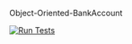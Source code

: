 Object-Oriented-BankAccount

[![Run Tests](https://github.com/Mandisa2526/Object-Oriented-BankAccount/actions/workflows/main.yml/badge.svg)](https://github.com/Mandisa2526/Object-Oriented-BankAccount/actions/workflows/main.yml)
